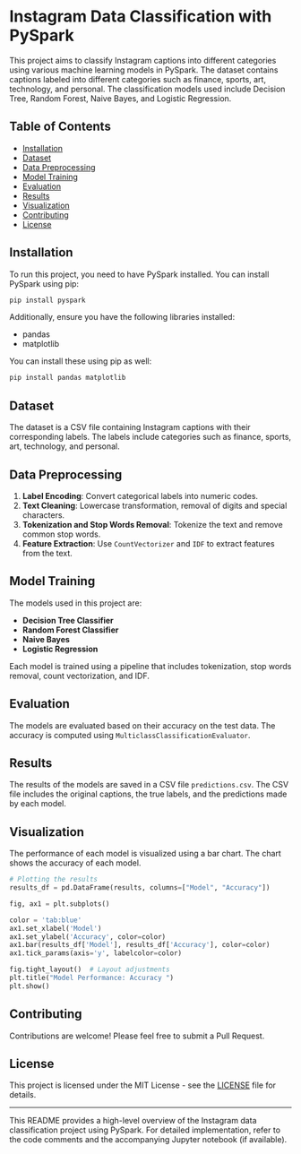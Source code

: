 # Instagram Data Classification with PySpark

This project aims to classify Instagram captions into different categories using various machine learning models in PySpark. The dataset contains captions labeled into different categories such as finance, sports, art, technology, and personal. The classification models used include Decision Tree, Random Forest, Naive Bayes, and Logistic Regression.

## Table of Contents
- [Installation](#installation)
- [Dataset](#dataset)
- [Data Preprocessing](#data-preprocessing)
- [Model Training](#model-training)
- [Evaluation](#evaluation)
- [Results](#results)
- [Visualization](#visualization)
- [Contributing](#contributing)
- [License](#license)

## Installation

To run this project, you need to have PySpark installed. You can install PySpark using pip:

```sh
pip install pyspark
```

Additionally, ensure you have the following libraries installed:
- pandas
- matplotlib

You can install these using pip as well:

```sh
pip install pandas matplotlib
```

## Dataset

The dataset is a CSV file containing Instagram captions with their corresponding labels. The labels include categories such as finance, sports, art, technology, and personal.

## Data Preprocessing

1. **Label Encoding**: Convert categorical labels into numeric codes.
2. **Text Cleaning**: Lowercase transformation, removal of digits and special characters.
3. **Tokenization and Stop Words Removal**: Tokenize the text and remove common stop words.
4. **Feature Extraction**: Use `CountVectorizer` and `IDF` to extract features from the text.

## Model Training

The models used in this project are:
- **Decision Tree Classifier**
- **Random Forest Classifier**
- **Naive Bayes**
- **Logistic Regression**

Each model is trained using a pipeline that includes tokenization, stop words removal, count vectorization, and IDF.

## Evaluation

The models are evaluated based on their accuracy on the test data. The accuracy is computed using `MulticlassClassificationEvaluator`.

## Results

The results of the models are saved in a CSV file `predictions.csv`. The CSV file includes the original captions, the true labels, and the predictions made by each model.

## Visualization

The performance of each model is visualized using a bar chart. The chart shows the accuracy of each model.

```python
# Plotting the results
results_df = pd.DataFrame(results, columns=["Model", "Accuracy"])

fig, ax1 = plt.subplots()

color = 'tab:blue'
ax1.set_xlabel('Model')
ax1.set_ylabel('Accuracy', color=color)
ax1.bar(results_df['Model'], results_df['Accuracy'], color=color)
ax1.tick_params(axis='y', labelcolor=color)

fig.tight_layout()  # Layout adjustments
plt.title("Model Performance: Accuracy ")
plt.show()
```

## Contributing

Contributions are welcome! Please feel free to submit a Pull Request.

## License

This project is licensed under the MIT License - see the [LICENSE](LICENSE) file for details.

---

This README provides a high-level overview of the Instagram data classification project using PySpark. For detailed implementation, refer to the code comments and the accompanying Jupyter notebook (if available).
